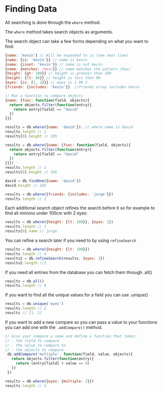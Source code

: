 # Finding Data

All searching is done through the `where` method.

The `where` method takes search objects as arguments.

The search object can take a few forms depending on what you want to find:

```javascript
{name: 'kevin'} // Will be expanded to is (see next line)
{name: {is: 'kevin'}} // name is kevin
{name: {isnot: 'kevin'}} // name is not kevin
{name: {matches: /kev/}} // name matches the pattern /kev/
{height: {gt: 100}} // height is greater than 100
{height: {lt: 90}} // height is less than 90
{eyes: {is: [1, 2]}} // eyes is 1 OR 2
{friends: {includes: 'kevin'}}  //friends array includes kevin

// Run a function to compare objects
{name: {func: function(field, objects){
  return objects.filter(function(entry){
    return entry[field] == "david"
  })
}}}

results = db.where({name: 'david'}); // where name is david
results.length // 1
results[0].height // 105

results = db.where({name: {func: function(field, objects){
  return objects.filter(function(entry){
    return entry[field] == "david"
  })
}}})
results.length // 1
results[0].height // 105

david = db.findOne({name: 'david'})
david.height // 105

results = db.where({friends: {includes: 'jorge'}})
results.length // 2
```

Each additional search object refines the search before it so for example to find all minions under 100cm with 2 eyes:

```javascript
results = db.where({height: {lt: 100}}, {eyes: 2})
results.length // 1
results[0].name // jorge
```

You can refine a search later if you need to by using `refineSearch`

```javascript
results = db.where({height: {lt: 100}})
results.length // 4
results2 = db.refineSearch(results, {eyes: 2})
results2.length //1
```

If you need all entries from the database you can fetch them through .all()

```javascript
results = db.all()
results.length // 8
```

If you want to find all the unique values for a field you can use .unique()

```javascript
results = db.unique('eyes')
results.length // 2
results // [1, 2]
```

If you want to add a new compare so you can pass a value to your functions you can add one with the `.addCompare()` method.

```javascript
// Give your compare a name and define a function that takes:
// - the field to compare
// - the value to compare to
// - the objects to compare
 db.addCompare('multiple', function(field, value, objects){
   return objects.filter(function(entry){
     return (entry[field] % value == 0)
   })
 })

results = db.where({eyes: {multiple: 2}})
results.length // 5
 ```
